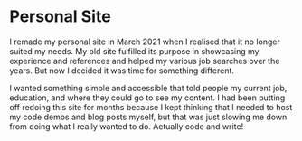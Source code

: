 # Personal Site

I remade my personal site in March 2021 when I realised that it no longer suited my needs. My old site fulfilled its purpose in showcasing my experience and references and helped my various job searches over the years. But now I decided it was time for something different.

I wanted something simple and accessible that told people my current job, education, and where they could go to see my content. I had been putting off redoing this site for months because I kept thinking that I needed to host my code demos and blog posts myself, but that was just slowing me down from doing what I really wanted to do. Actually code and write!
